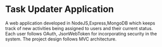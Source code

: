 # Task Updater Application
A web application developed in NodeJS,Express,MongoDB which keeps track of new activities being assigned to users and their current status. Each user follows OAuth, JsonWebToken for incorporating security in the system. The project design follows MVC architecture.
